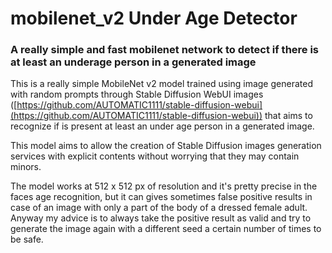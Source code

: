 # mobilenet_v2 Under Age Detector
### A really simple and fast mobilenet network to detect if there is at least an underage person in a generated image

This is a really simple MobileNet v2 model trained using image generated with random prompts through Stable Diffusion WebUI images ([https://github.com/AUTOMATIC1111/stable-diffusion-webui](https://github.com/AUTOMATIC1111/stable-diffusion-webui)) that aims to recognize if is present at least an under age person in a generated image.

This model aims to allow the creation of Stable Diffusion images generation services with explicit contents without worrying that they may contain minors. 

The model works at 512 x 512 px of resolution and it's pretty precise in the faces age recognition, but it can gives sometimes false positive results in case of an image with only a part of the body of a dressed female adult. Anyway my advice is to always take the positive result as valid and try to generate the image again with a different seed a certain number of times to be safe.

